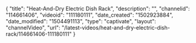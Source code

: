 {
    "title": "Heat-And-Dry Electric Dish Rack",
    "description": "",
    "channelid": "114661406",
    "videoid": "111180111",
    "date_created": "1502923884",
    "date_modified": "1504491113",
    "type": "captivate",
    "layout": "channelVideo",
    "url": "\/latest-videos\/heat-and-dry-electric-dish-rack\/114661406-111180111"
}